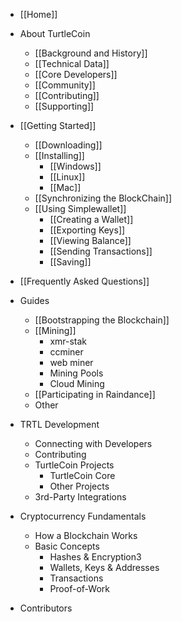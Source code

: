 - [[Home]]

- About TurtleCoin
  - [[Background and History]]
  - [[Technical Data]]
  - [[Core Developers]]
  - [[Community]]
  - [[Contributing]]
  - [[Supporting]]

- [[Getting Started]]
  - [[Downloading]]
  - [[Installing]]
    - [[Windows]]
    - [[Linux]]
    - [[Mac]]
  - [[Synchronizing the BlockChain]]
  - [[Using Simplewallet]]
    - [[Creating a Wallet]]
    - [[Exporting Keys]]
    - [[Viewing Balance]]
    - [[Sending Transactions]]
    - [[Saving]]

- [[Frequently Asked Questions]]

- Guides
  - [[Bootstrapping the Blockchain]]
  - [[Mining]]
    - xmr-stak
    - ccminer
    - web miner
    - Mining Pools
    - Cloud Mining
  - [[Participating in Raindance]]
  - Other

- TRTL Development
  - Connecting with Developers
  - Contributing
  - TurtleCoin Projects
    - TurtleCoin Core
    - Other Projects
  - 3rd-Party Integrations

- Cryptocurrency Fundamentals
  - How a Blockchain Works
  - Basic Concepts
    - Hashes & Encryption3
    - Wallets, Keys & Addresses
    - Transactions
    - Proof-of-Work

- Contributors
